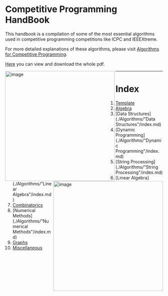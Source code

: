 # Competitive Programming HandBook

This handbook is a compilation of some of the most essential algorithms used in competitive programming competitions like ICPC and IEEEXtreme.

For more detailed explanations of these algorithms, please visit [Algorithms for Competitive Programming](https://cp-algorithms.com/).

[Here](./Tex/build/main.pdf) you can view and download the whole pdf.

<div>
  <img align="left" src="https://static.wixstatic.com/media/088799_2ff03e2c9a2c4cdf94e4dca464d5cfa8~mv2.png" alt= "image" width='350'/>
  
  <img align="right" src="https://ieeextreme.org/wp-content/uploads/2023/02/ieeextreme_logo_general.png" alt="image" width='350'/>
</div>

---

# Index

1. [Template](./Algorithms/Template/1_template.cpp)
2. [Algebra](./Algorithms/Algebra/index.md) 
3. [Data Structures](./Algorithms/"Data Structures"/index.md)
4. [Dynamic Programming](./Algorithms/"Dynamic Programming"/index.md)
5. [String Processing](./Algorithms/"String Processing"/index.md)
6. [Linear Algebra](./Algorithms/"Linear Algebra"/index.md)
7. [Combinatorics](./Algorithms/Combinatorics/index.md)
8. [Numerical Methods](./Algorithms/"Numerical Methods"/index.md)
9. [Graphs](./Algorithms/Graphs/index.md)
10. [Miscellaneous](./Algorithms/Miscellaneous/index.md)